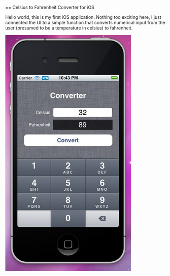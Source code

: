 == Celsius to Fahrenheit Converter for iOS

Hello world, this is my first iOS application. Nothing too exciting here, I just connected the UI to a simple function that converts numerical input from the user (presumed to be a temperature in celsius) to fahrenheit.

![Screenshot](Screenshot.jpg)